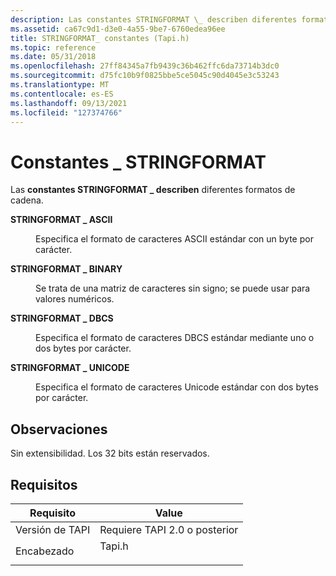 ```yaml
---
description: Las constantes STRINGFORMAT \_ describen diferentes formatos de cadena.
ms.assetid: ca67c9d1-d3e0-4a55-9be7-6760edea96ee
title: STRINGFORMAT_ constantes (Tapi.h)
ms.topic: reference
ms.date: 05/31/2018
ms.openlocfilehash: 27ff84345a7fb9439c36b462ffc6da73714b3dc0
ms.sourcegitcommit: d75fc10b9f0825bbe5ce5045c90d4045e3c53243
ms.translationtype: MT
ms.contentlocale: es-ES
ms.lasthandoff: 09/13/2021
ms.locfileid: "127374766"
---
```

# <a name="stringformat_-constants"></a>Constantes \_ STRINGFORMAT

Las **constantes STRINGFORMAT \_ describen** diferentes formatos de cadena.

<dl> <dt>

<span id="STRINGFORMAT_ASCII"></span><span id="stringformat_ascii"></span>**STRINGFORMAT \_ ASCII**
</dt> <dd> <dl> <dt>



Especifica el formato de caracteres ASCII estándar con un byte por carácter.


</dt> </dl> </dd> <dt>

<span id="STRINGFORMAT_BINARY"></span><span id="stringformat_binary"></span>**STRINGFORMAT \_ BINARY**
</dt> <dd> <dl> <dt>



Se trata de una matriz de caracteres sin signo; se puede usar para valores numéricos.


</dt> </dl> </dd> <dt>

<span id="STRINGFORMAT_DBCS"></span><span id="stringformat_dbcs"></span>**STRINGFORMAT \_ DBCS**
</dt> <dd> <dl> <dt>



Especifica el formato de caracteres DBCS estándar mediante uno o dos bytes por carácter.


</dt> </dl> </dd> <dt>

<span id="STRINGFORMAT_UNICODE"></span><span id="stringformat_unicode"></span>**STRINGFORMAT \_ UNICODE**
</dt> <dd> <dl> <dt>



Especifica el formato de caracteres Unicode estándar con dos bytes por carácter.


</dt> </dl> </dd> </dl>

## <a name="remarks"></a>Observaciones

Sin extensibilidad. Los 32 bits están reservados.

## <a name="requirements"></a>Requisitos



| Requisito | Value |
|-------------------------|-----------------------------------------------------------------------------------|
| Versión de TAPI<br/> | Requiere TAPI 2.0 o posterior<br/>                                             |
| Encabezado<br/>       | <dl> <dt>Tapi.h</dt> </dl> |



 

 




